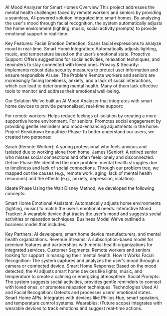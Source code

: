 AI Mood Analyzer for Smart Homes
Overview
This project addresses the mental health challenges faced by remote workers and seniors by providing a seamless, AI-powered solution integrated into smart homes. By analyzing the user's mood through facial recognition, the system automatically adjusts the home environment (lighting, music, social activity prompts) to provide emotional support in real-time.

Key Features:
Facial Emotion Detection: Scans facial expressions to analyze mood in real-time.
Smart Home Integration: Automatically adjusts lighting, music, and temperature based on the user’s emotional state.
Proactive Support: Offers suggestions for social activities, relaxation techniques, and reminders to stay connected with loved ones.
Privacy & Security: Implements robust data security measures to protect user information and ensure responsible AI use.
The Problem
Remote workers and seniors are increasingly facing loneliness, anxiety, and a lack of social interactions, which can lead to deteriorating mental health. Many of them lack effective tools to monitor and address their emotional well-being.

Our Solution
We’ve built an AI Mood Analyzer that integrates with smart home devices to provide personalized, real-time support:

For remote workers: Helps reduce feelings of isolation by creating a more supportive home environment.
For seniors: Promotes social engagement by providing gentle reminders and mood-enhancing adjustments in the home.
Project Breakdown
Empathize Phase
To better understand our users, we created two personas:

Sarah (Remote Worker): A young professional who feels anxious and isolated due to working alone from home.
James (Senior): A retired senior who misses social connections and often feels lonely and disconnected.
Define Phase
We identified the core problem: mental health struggles due to loneliness and lack of social connections. Through our problem tree, we mapped out the causes (e.g., remote work, aging, lack of mental health resources) and the effects (e.g., anxiety, depression, isolation).

Ideate Phase
Using the Walt Disney Method, we developed the following concepts:

Smart Home Emotional Assistant: Automatically adjusts home environments (lighting, music) to match the user’s emotional needs.
Interactive Mood Tracker: A wearable device that tracks the user's mood and suggests social activities or relaxation techniques.
Business Model
We’ve outlined a business model that includes:

Key Partners: AI developers, smart home device manufacturers, and mental health organizations.
Revenue Streams: A subscription-based model for premium features and partnerships with mental health organizations for integrated services.
Customer Segments: Remote workers and seniors looking for support in managing their mental health.
How It Works
Facial Recognition: The system captures and analyzes the user's mood through a camera or connected device.
Smart Home Response: Based on the mood detected, the AI adjusts smart home devices like lights, music, and temperature to create a calming or energizing atmosphere.
Social Prompts: The system suggests social activities, provides gentle reminders to connect with loved ones, or promotes relaxation techniques.
Technologies Used
AI and Facial Recognition: Detects and processes users' emotional states.
Smart Home APIs: Integrates with devices like Philips Hue, smart speakers, and temperature control systems.
Wearables: (Future scope) Integrates with wearable devices to track emotions and suggest real-time actions.
